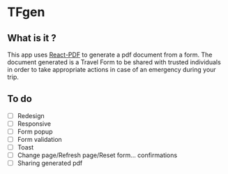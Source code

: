 # TFgen

## What is it ?
This app uses [React-PDF](https://react-pdf.org/) to generate a pdf document from a form.
The document generated is a Travel Form to be shared with trusted individuals in order to take appropriate actions in case of an emergency during your trip.

## To do
- [ ] Redesign
- [ ] Responsive
- [ ] Form popup
- [ ] Form validation
- [ ] Toast
- [ ] Change page/Refresh page/Reset form... confirmations
- [ ] Sharing generated pdf